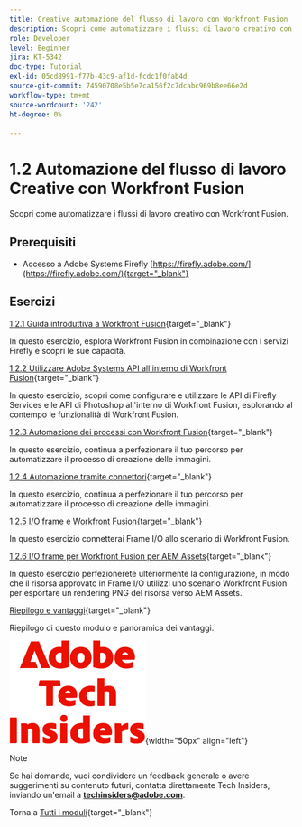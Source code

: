 ```yaml
---
title: Creative automazione del flusso di lavoro con Workfront Fusion
description: Scopri come automatizzare i flussi di lavoro creativo con Workfront Fusion
role: Developer
level: Beginner
jira: KT-5342
doc-type: Tutorial
exl-id: 05cd8991-f77b-43c9-af1d-fcdc1f0fab4d
source-git-commit: 74590708e5b5e7ca156f2c7dcabc969b8ee66e2d
workflow-type: tm+mt
source-wordcount: '242'
ht-degree: 0%

---
```


# 1.2 Automazione del flusso di lavoro Creative con Workfront Fusion

Scopri come automatizzare i flussi di lavoro creativo con Workfront Fusion.

## Prerequisiti

- Accesso a Adobe Systems Firefly [https://firefly.adobe.com/](https://firefly.adobe.com/){target="_blank"}

## Esercizi

[1.2.1 Guida introduttiva a Workfront Fusion](./ex1.md){target="_blank"}

In questo esercizio, esplora Workfront Fusion in combinazione con i servizi Firefly e scopri le sue capacità.

[1.2.2 Utilizzare Adobe Systems API all&#39;interno di Workfront Fusion](./ex2.md){target="_blank"}

In questo esercizio, scopri come configurare e utilizzare le API di Firefly Services e le API di Photoshop all&#39;interno di Workfront Fusion, esplorando al contempo le funzionalità di Workfront Fusion.

[1.2.3 Automazione dei processi con Workfront Fusion](./ex3.md){target="_blank"}

In questo esercizio, continua a perfezionare il tuo percorso per automatizzare il processo di creazione delle immagini.

[1.2.4 Automazione tramite connettori](./ex4.md){target="_blank"}

In questo esercizio, continua a perfezionare il tuo percorso per automatizzare il processo di creazione delle immagini.

[1.2.5 I/O frame e Workfront Fusion](./ex5.md){target="_blank"}

In questo esercizio connetterai Frame I/O allo scenario di Workfront Fusion.

[1.2.6 I/O frame per Workfront Fusion per AEM Assets](./ex6.md){target="_blank"}

In questo esercizio perfezionerete ulteriormente la configurazione, in modo che il risorsa approvato in Frame I/O utilizzi uno scenario Workfront Fusion per esportare un rendering PNG del risorsa verso AEM Assets.

[Riepilogo e vantaggi](./summary.md){target="_blank"}

Riepilogo di questo modulo e panoramica dei vantaggi.

![Addetti ai lavori della tecnologia](./../../../assets/images/techinsiders.png){width="50px" align="left"}

>[!NOTE]
>
>Se hai domande, vuoi condividere un feedback generale o avere suggerimenti su contenuto futuri, contatta direttamente Tech Insiders, inviando un&#39;email a **techinsiders@adobe.com**.

Torna a [Tutti i moduli](../../../overview.md){target="_blank"}
